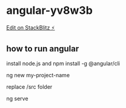 # angular-yv8w3b

[Edit on StackBlitz ⚡️](https://stackblitz.com/edit/angular-yv8w3b)

## how to run angular
install node.js and npm install -g @angular/cli

ng new my-project-name

replace /src folder

ng serve